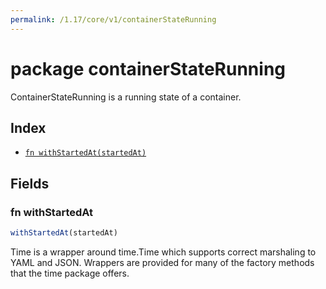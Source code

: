 ```yaml
---
permalink: /1.17/core/v1/containerStateRunning
---
```


# package containerStateRunning

ContainerStateRunning is a running state of a container.

## Index

* [`fn withStartedAt(startedAt)`](#fn-withstartedat)

## Fields

### fn withStartedAt

```ts
withStartedAt(startedAt)
```

Time is a wrapper around time.Time which supports correct marshaling to YAML and JSON.  Wrappers are provided for many of the factory methods that the time package offers.